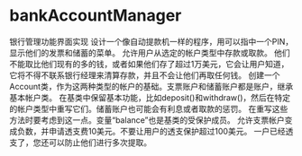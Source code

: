 # bankAccountManager
银行管理功能界面实现
设计一个像自动提款机一样的程序，用可以指中一个PIN，显示他们的发票和储蓄的菜单。
允许用户从选定的帐户类型中存款或取款。
他们不能取比他们现有的多的钱，或者如果他们存了超过1万美元，它会让用户知道，它将不得不联系银行经理来清算存款，并且不会让他们再取任何钱。
创建一个Account类，作为这两种类型的帐户的基础。支票账户和储蓄账户都是账户，继承基本帐户类。
在基类中保留基本功能，比如deposit()和withdraw()，然后在特定的帐户类型中重写它们。储蓄账户也可能会有利息或者取款的惩罚。
在重写这些方法时要考虑到这一点。变量“balance”也是基类的受保护成员。
允许支票帐户变成负数，并申请透支费10美元。不要让用户的透支保护超过100美元。
一户已经透支了，您还可以防止他们进行多次提取。
